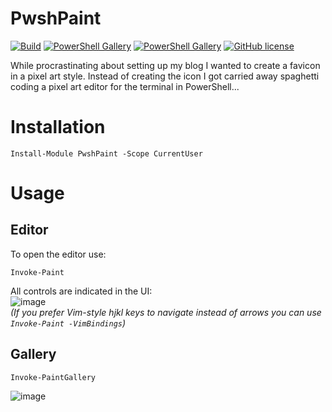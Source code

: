 # PwshPaint

[![Build](https://img.shields.io/github/actions/workflow/status/ShaunLawrie/PwshPaint/test.yml)](https://github.com/ShaunLawrie/PwshPaint/actions/workflows/test.yml)
[![PowerShell Gallery](https://img.shields.io/powershellgallery/v/PwshPaint)](https://www.powershellgallery.com/packages/PwshPaint)
[![PowerShell Gallery](https://img.shields.io/powershellgallery/dt/PwshPaint)](https://www.powershellgallery.com/packages/PwshPaint)
[![GitHub license](https://img.shields.io/github/license/ShaunLawrie/PwshPaint)](https://github.com/ShaunLawrie/PwshPaint/blob/main/LICENSE)

While procrastinating about setting up my blog I wanted to create a favicon in a pixel art style. Instead of creating the icon I got carried away spaghetti coding a pixel art editor for the terminal in PowerShell...

# Installation
```pwsh
Install-Module PwshPaint -Scope CurrentUser
```

# Usage

## Editor

To open the editor use:
```pwsh
Invoke-Paint
```

All controls are indicated in the UI:  
![image](https://user-images.githubusercontent.com/13159458/198860063-efdc62b9-4524-4a5a-b9ec-55855469bf7f.png)  
_(If you prefer Vim-style hjkl keys to navigate instead of arrows you can use `Invoke-Paint -VimBindings`)_  

## Gallery

```pwsh
Invoke-PaintGallery
```
![image](https://user-images.githubusercontent.com/13159458/198866053-a1e1dc78-6e98-4fe8-bd36-830f5a6ce48a.png)
